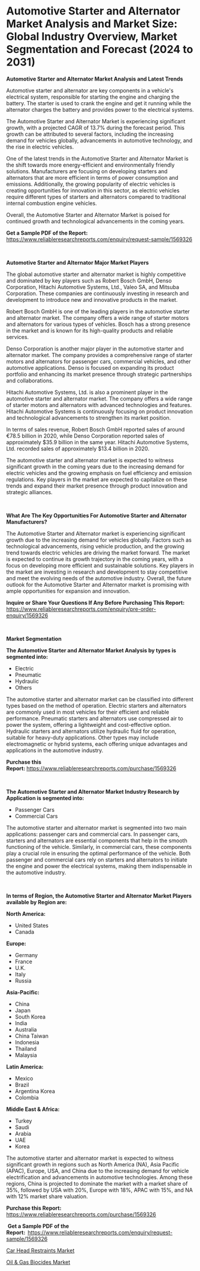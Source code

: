 <p><h1>Automotive Starter and Alternator Market Analysis and Market Size: Global Industry Overview, Market Segmentation and Forecast (2024 to 2031)</h1></p><p><strong>Automotive Starter and Alternator Market Analysis and Latest Trends</strong></p>
<p><p>Automotive starter and alternator are key components in a vehicle's electrical system, responsible for starting the engine and charging the battery. The starter is used to crank the engine and get it running while the alternator charges the battery and provides power to the electrical systems. </p><p>The Automotive Starter and Alternator Market is experiencing significant growth, with a projected CAGR of 13.7% during the forecast period. This growth can be attributed to several factors, including the increasing demand for vehicles globally, advancements in automotive technology, and the rise in electric vehicles. </p><p>One of the latest trends in the Automotive Starter and Alternator Market is the shift towards more energy-efficient and environmentally friendly solutions. Manufacturers are focusing on developing starters and alternators that are more efficient in terms of power consumption and emissions. Additionally, the growing popularity of electric vehicles is creating opportunities for innovation in this sector, as electric vehicles require different types of starters and alternators compared to traditional internal combustion engine vehicles.</p><p>Overall, the Automotive Starter and Alternator Market is poised for continued growth and technological advancements in the coming years.</p></p>
<p><strong>Get a Sample PDF of the Report:&nbsp;</strong> <a href="https://www.reliableresearchreports.com/enquiry/request-sample/1569326">https://www.reliableresearchreports.com/enquiry/request-sample/1569326</a></p>
<p>&nbsp;</p>
<p><strong>Automotive Starter and Alternator Major Market Players</strong></p>
<p><p>The global automotive starter and alternator market is highly competitive and dominated by key players such as Robert Bosch GmbH, Denso Corporation, Hitachi Automotive Systems, Ltd., Valeo SA, and Mitsuba Corporation. These companies are continuously investing in research and development to introduce new and innovative products in the market.</p><p>Robert Bosch GmbH is one of the leading players in the automotive starter and alternator market. The company offers a wide range of starter motors and alternators for various types of vehicles. Bosch has a strong presence in the market and is known for its high-quality products and reliable services.</p><p>Denso Corporation is another major player in the automotive starter and alternator market. The company provides a comprehensive range of starter motors and alternators for passenger cars, commercial vehicles, and other automotive applications. Denso is focused on expanding its product portfolio and enhancing its market presence through strategic partnerships and collaborations.</p><p>Hitachi Automotive Systems, Ltd. is also a prominent player in the automotive starter and alternator market. The company offers a wide range of starter motors and alternators with advanced technologies and features. Hitachi Automotive Systems is continuously focusing on product innovation and technological advancements to strengthen its market position.</p><p>In terms of sales revenue, Robert Bosch GmbH reported sales of around €78.5 billion in 2020, while Denso Corporation reported sales of approximately $35.9 billion in the same year. Hitachi Automotive Systems, Ltd. recorded sales of approximately $13.4 billion in 2020.</p><p>The automotive starter and alternator market is expected to witness significant growth in the coming years due to the increasing demand for electric vehicles and the growing emphasis on fuel efficiency and emission regulations. Key players in the market are expected to capitalize on these trends and expand their market presence through product innovation and strategic alliances.</p></p>
<p>&nbsp;</p>
<p><strong>What Are The Key Opportunities For Automotive Starter and Alternator Manufacturers?</strong></p>
<p><p>The Automotive Starter and Alternator market is experiencing significant growth due to the increasing demand for vehicles globally. Factors such as technological advancements, rising vehicle production, and the growing trend towards electric vehicles are driving the market forward. The market is expected to continue its growth trajectory in the coming years, with a focus on developing more efficient and sustainable solutions. Key players in the market are investing in research and development to stay competitive and meet the evolving needs of the automotive industry. Overall, the future outlook for the Automotive Starter and Alternator market is promising with ample opportunities for expansion and innovation.</p></p>
<p><strong>Inquire or Share Your Questions If Any Before Purchasing This Report:</strong> <a href="https://www.reliableresearchreports.com/enquiry/pre-order-enquiry/1569326">https://www.reliableresearchreports.com/enquiry/pre-order-enquiry/1569326</a></p>
<p>&nbsp;</p>
<p><strong>Market Segmentation</strong></p>
<p><strong>The Automotive Starter and Alternator Market Analysis by types is segmented into:</strong></p>
<p><ul><li>Electric</li><li>Pneumatic</li><li>Hydraulic</li><li>Others</li></ul></p>
<p><p>The automotive starter and alternator market can be classified into different types based on the method of operation. Electric starters and alternators are commonly used in most vehicles for their efficient and reliable performance. Pneumatic starters and alternators use compressed air to power the system, offering a lightweight and cost-effective option. Hydraulic starters and alternators utilize hydraulic fluid for operation, suitable for heavy-duty applications. Other types may include electromagnetic or hybrid systems, each offering unique advantages and applications in the automotive industry.</p></p>
<p><strong>Purchase this Report:&nbsp;</strong><a href="https://www.reliableresearchreports.com/purchase/1569326">https://www.reliableresearchreports.com/purchase/1569326</a></p>
<p>&nbsp;</p>
<p><strong>The Automotive Starter and Alternator Market Industry Research by Application is segmented into:</strong></p>
<p><ul><li>Passenger Cars</li><li>Commercial Cars</li></ul></p>
<p><p>The automotive starter and alternator market is segmented into two main applications: passenger cars and commercial cars. In passenger cars, starters and alternators are essential components that help in the smooth functioning of the vehicle. Similarly, in commercial cars, these components play a crucial role in ensuring the optimal performance of the vehicle. Both passenger and commercial cars rely on starters and alternators to initiate the engine and power the electrical systems, making them indispensable in the automotive industry.</p></p>
<p>&nbsp;</p>
<p><strong>In terms of Region, the Automotive Starter and Alternator Market Players available by Region are:</strong></p>
<p>
    <p> <strong> North America: </strong>
        <ul>
            <li>United States</li>
            <li>Canada</li>
        </ul>
        </p> 
    <p> <strong> Europe: </strong>
        <ul>
            <li>Germany</li>
            <li>France</li>
            <li>U.K.</li>
            <li>Italy</li>
            <li>Russia</li>
        </ul>
        </p> 
    <p> <strong> Asia-Pacific: </strong>
        <ul>
            <li>China</li>
            <li>Japan</li>
            <li>South Korea</li>
            <li>India</li>
            <li>Australia</li>
            <li>China Taiwan</li>
            <li>Indonesia</li>
            <li>Thailand</li>
            <li>Malaysia</li>
        </ul>
        </p> 
    <p> <strong> Latin America: </strong>
        <ul>
            <li>Mexico</li>
            <li>Brazil</li>
            <li>Argentina Korea</li>
            <li>Colombia</li>
        </ul>
        </p> 
    <p> <strong> Middle East & Africa: </strong>
        <ul>
            <li>Turkey</li>
            <li>Saudi</li>
            <li>Arabia</li>
            <li>UAE</li>
            <li>Korea</li>
        </ul>
    </p>
    </p>
<p><p>The automotive starter and alternator market is expected to witness significant growth in regions such as North America (NA), Asia Pacific (APAC), Europe, USA, and China due to the increasing demand for vehicle electrification and advancements in automotive technologies. Among these regions, China is projected to dominate the market with a market share of 35%, followed by USA with 20%, Europe with 18%, APAC with 15%, and NA with 12% market share valuation.</p></p>
<p><strong>Purchase this Report: </strong><a href="https://www.reliableresearchreports.com/purchase/1569326">https://www.reliableresearchreports.com/purchase/1569326</a></p>
<p>&nbsp;<strong>Get a Sample PDF of the Report:&nbsp;&nbsp;</strong><a href="https://www.reliableresearchreports.com/enquiry/request-sample/1569326">https://www.reliableresearchreports.com/enquiry/request-sample/1569326</a></p>
<p><strong></strong></p>
<p><p><a href="https://github.com/ruddyyedelwadw/Market-Research-Report-List-1/blob/main/car-head-restraints-market.md">Car Head Restraints Market</a></p><p><a href="https://github.com/jaidynmorantestelletmjzya/Market-Research-Report-List-1/blob/main/oil-gas-biocides-market.md">Oil & Gas Biocides Market</a></p></p>